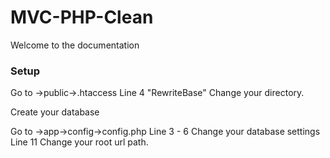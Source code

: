 <h1> MVC-PHP-Clean </h1>
<p> Welcome to the documentation </p>
<h3> Setup </h3>

Go to ->public->.htaccess 
Line 4 "RewriteBase" Change your directory.

Create your database 

Go to ->app->config->config.php 
Line 3 - 6 Change your database settings Line 11 Change your root url path.

